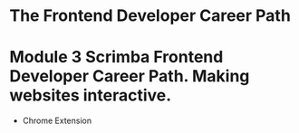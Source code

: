 # The Frontend Developer Career Path

# Module 3 Scrimba Frontend Developer Career Path. Making websites interactive.

- Chrome Extension
